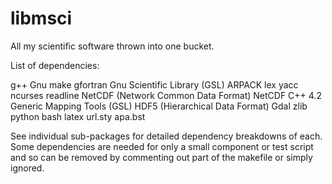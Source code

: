 # libmsci
All my scientific software thrown into one bucket.

List of dependencies:

g++
Gnu make
gfortran
Gnu Scientific Library (GSL)
ARPACK
lex
yacc
  ncurses
readline
NetCDF (Network Common Data Format)
NetCDF C++ 4.2
Generic Mapping Tools (GSL)
  HDF5 (Hierarchical Data Format)
  Gdal
  zlib
python
bash
latex
  url.sty
  apa.bst

See individual sub-packages for detailed dependency breakdowns of each.
Some dependencies are needed for only a small component or test script
and so can be removed by commenting out part of the makefile or simply
ignored.

